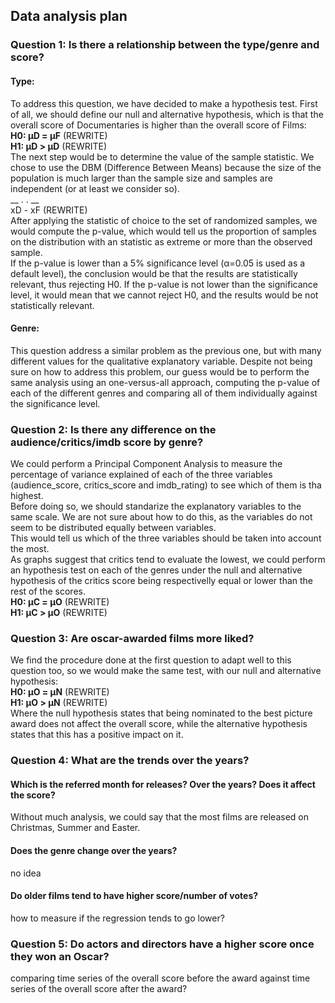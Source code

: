 ## Data analysis plan
### Question 1: Is there a relationship between the type/genre and score? 
#### Type:
To address this question, we have decided to make a hypothesis test. First of all, we should define our null and alternative hypothesis, which is that the overall score of Documentaries is higher than the overall score of Films:  
**H0: μD = μF** (REWRITE)  
**H1: μD > μD** (REWRITE)  
The next step would be to determine the value of the sample statistic. We chose to use the DBM (Difference Between Means) because the size of the population is much larger than the sample size and samples are independent (or at least we consider so).  
__ . . __  
xD - xF (REWRITE)  
After applying the statistic of choice to the set of randomized samples, we would compute the p-value, which would tell us the proportion of samples on the distribution with an statistic as extreme or more than the observed sample.  
If the p-value is lower than a 5% significance level (α=0.05 is used as a default level), the conclusion would be that the results are statistically relevant, thus rejecting H0. If the p-value is not lower than the significance level, it would mean that we cannot reject H0, and the results would be not statistically relevant.  
#### Genre:
This question address a similar problem as the previous one, but with many different values for the qualitative explanatory variable. Despite not being sure on how to address this problem, our guess would be to perform the same analysis using an one-versus-all approach, computing the p-value of each of the different genres and comparing all of them individually against the significance level.  

### Question 2: Is there any difference on the audience/critics/imdb score by genre?
We could perform a Principal Component Analysis to measure the percentage of variance explained of each of the three variables (audience_score, critics_score and imdb_rating) to see which of them is tha highest.  
Before doing so, we should standarize the explanatory variables to the same scale. We are not sure about how to do this, as the variables do not seem to be distributed equally between variables.  
This would tell us which of the three variables should be taken into account the most.  
As graphs suggest that critics tend to evaluate the lowest, we could perform an hypothesis test on each of the genres under the null and alternative hypothesis of the critics score being respectivelly equal or lower than the rest of the scores.  
**H0: μC = μO** (REWRITE)  
**H1: μC > μO** (REWRITE)  
### Question 3: Are oscar-awarded films more liked?  
We find the procedure done at the first question to adapt well to this question too, so we would make the same test, with our null and alternative hypothesis:  
**H0: μO = μN** (REWRITE)  
**H1: μO > μN** (REWRITE)  
Where the null hypothesis states that being nominated to the best picture award does not affect the overall score, while the alternative hypothesis states that this has a positive impact on it.  
### Question 4: What are the trends over the years?  
#### Which is the referred month for releases? Over the years? Does it affect the score?  
Without much analysis, we could say that the most films are released on Christmas, Summer and Easter.  
#### Does the genre change over the years?  
no idea  
#### Do older films tend to have higher score/number of votes?  
how to measure if the regression tends to go lower?  

### Question 5: Do actors and directors have a higher score once they won an Oscar?  
comparing time series of the overall score before the award against time series of the overall score after the award?  